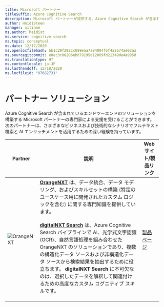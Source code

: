 ```yaml
---
title: Microsoft パートナー
titleSuffix: Azure Cognitive Search
description: Microsoft パートナーが提供する、Azure Cognitive Search が含まれているエンドツーエンドのソリューションについて説明します。
author: HeidiSteen
manager: nitinme
ms.author: heidist
ms.service: cognitive-search
ms.topic: conceptual
ms.date: 12/17/2020
ms.openlocfilehash: bb1c29f292cc099eaa7a84094f6f4a2674ae02aa
ms.sourcegitcommit: e0ec3c06206ebd79195d12009fd21349de4a995d
ms.translationtype: HT
ms.contentlocale: ja-JP
ms.lasthandoff: 12/18/2020
ms.locfileid: "97682731"
---
```

# <a name="partner-solutions"></a>パートナー ソリューション

Azure Cognitive Search が含まれているエンドツーエンドのソリューションを構築する Microsoft パートナーの専門家による支援を受けることができます。 次のパートナーは、さまざまなビジネスおよび技術的なシナリオでフルテキスト検索と AI エンリッチメントを活用するための深い経験を持っています。

| Partner | 説明 | Web サイト/製品リンク |
|---------|-------------|----------------------|
| ![OrangeNXT](media/resource-partners/orangenxt-beldmerk-boven-160px.png "会社のロゴ") | [**OrangeNXT**](https://orangenxt.com/) は、データ統合、データ モデリング、およびスキルセットの構築 (特定のユースケース用に開発されたカスタム ロジックを含む) に関する専門知識を提供しています。<br/><br/>[**digitalNXT Search**](https://orangenxt.com/solutions/digitalnxt/digitalnxt-search/) は、Azure Cognitive Search パイプラインで AI、光学式文字認識 (OCR)、自然言語処理を組み合わせた OrangeNXT のソリューションであり、複数の構造化データ ソースおよび非構造化データ ソースから検索結果を抽出するために役立ちます。 **digitalNXT Search** に不可欠なのは、選択したデータを解釈して関連付けるための高度なカスタム コグニティブ スキルです。<br/><br/>| [製品ページ](https://orangenxt.com/solutions/digitalnxt/digitalnxt-search/)|

<!-- Review [**digitalNXT** case studies](https://orangenxt.com/solutions/digitalnxt/digitalnxt-search/problems-causes-solutions/) for a closer look at specific solutions. -->